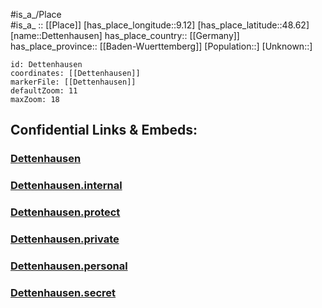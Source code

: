 ﻿---
location: [48.62,9.12] 
mapzoom: [7,12] 
mapmarker: city 
type: City
tags:
- geo/City


SpocWebEntityId: 29765
isDeleted: false
confidential: public

---
#is_a_/Place  
#is_a_ :: [[Place]] 
[has_place_longitude::9.12] 
[has_place_latitude::48.62] 
[name::Dettenhausen] 
has_place_country:: [[Germany]]  
has_place_province:: [[Baden-Wuerttemberg]] 
[Population::] 
[Unknown::] 


```leaflet
id: Dettenhausen
coordinates: [[Dettenhausen]] 
markerFile: [[Dettenhausen]] 
defaultZoom: 11 
maxZoom: 18
```


## Confidential Links & Embeds: 

### [Dettenhausen](/_public/Earth/Continent/Europe/Europe~Central/Germany/Germany~West/Baden-Wuerttemberg/counties~BW/Böblingen/cities~Böblingen/Waldenbuch_Steinenbronn/boroughs~Waldenbuch/Dettenhausen.md) 

### [Dettenhausen.internal](/_internal/Earth/Continent/Europe/Europe~Central/Germany/Germany~West/Baden-Wuerttemberg/counties~BW/Böblingen/cities~Böblingen/Waldenbuch_Steinenbronn/boroughs~Waldenbuch/Dettenhausen.internal.md) 

### [Dettenhausen.protect](/_protect/Earth/Continent/Europe/Europe~Central/Germany/Germany~West/Baden-Wuerttemberg/counties~BW/Böblingen/cities~Böblingen/Waldenbuch_Steinenbronn/boroughs~Waldenbuch/Dettenhausen.protect.md) 

### [Dettenhausen.private](/_private/Earth/Continent/Europe/Europe~Central/Germany/Germany~West/Baden-Wuerttemberg/counties~BW/Böblingen/cities~Böblingen/Waldenbuch_Steinenbronn/boroughs~Waldenbuch/Dettenhausen.private.md) 

### [Dettenhausen.personal](/_personal/Earth/Continent/Europe/Europe~Central/Germany/Germany~West/Baden-Wuerttemberg/counties~BW/Böblingen/cities~Böblingen/Waldenbuch_Steinenbronn/boroughs~Waldenbuch/Dettenhausen.personal.md) 

### [Dettenhausen.secret](/_secret/Earth/Continent/Europe/Europe~Central/Germany/Germany~West/Baden-Wuerttemberg/counties~BW/Böblingen/cities~Böblingen/Waldenbuch_Steinenbronn/boroughs~Waldenbuch/Dettenhausen.secret.md) 
